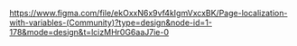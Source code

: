https://www.figma.com/file/ekOxxN6x9vf4kIgmVxcxBK/Page-localization-with-variables-(Community)?type=design&node-id=1-178&mode=design&t=lcizMHr0G6aaJ7ie-0
